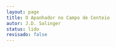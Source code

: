 ```yaml
---
layout: page
title: O Apanhador no Campo de Centeio
autor: J.D. Salinger
status: lido
revisado: false
---
```

